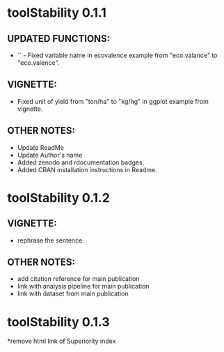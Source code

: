 # toolStability  0.1.1

## UPDATED FUNCTIONS:
* `` - Fixed variable name in ecovalence example from "eco.valance" to "eco.valence".
 
## VIGNETTE:
* Fixed unit of yield from "ton/ha" to "kg/hg" in ggplot example from vignette.

## OTHER NOTES:
* Update ReadMe
* Update Author's name
* Added zenodo and rdocumentation badges.
* Added CRAN installation instructions in Readme.

# toolStability  0.1.2

## VIGNETTE:
* rephrase the sentence.
## OTHER NOTES:
* add citation reference for main publication
* link with analysis pipeline for main publication
* link with dataset from main publication

# toolStability 0.1.3
*remove html link of Superiority index